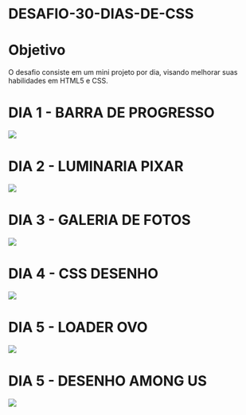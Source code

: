# DESAFIO-30-DIAS-DE-CSS
# Objetivo
O desafio consiste em um mini projeto por dia, visando melhorar suas habilidades em HTML5 e CSS.
# DIA 1 - BARRA DE PROGRESSO
![](https://media.giphy.com/media/SDPghRQueKfSDjxkJl/giphy.gif)

# DIA 2 - LUMINARIA PIXAR
![](https://media.giphy.com/media/SQUZCeOYE9GrTFkWNM/giphy.gif)

# DIA 3 - GALERIA DE FOTOS
![](https://media.giphy.com/media/wUKeIDsCkHmYYgfPHH/giphy.gif)

# DIA 4 - CSS DESENHO
![](https://media.giphy.com/media/Y9snRSWYaPybpkpYFH/giphy.gif)

# DIA 5 - LOADER OVO
![](https://media.giphy.com/media/tngCVkg3ekp40r6ydi/giphy.gif)

# DIA 5 - DESENHO AMONG US
![](https://github.com/JuliaCastro-dev/DESAFIO-30-DIAS-DE-CSS/issues/1#issue-795454157)

